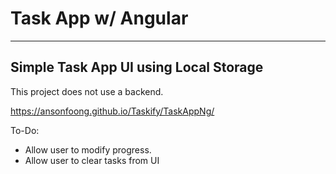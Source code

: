 # Task App w/ Angular
--------
## Simple Task App UI using Local Storage

This project does not use a backend.

https://ansonfoong.github.io/Taskify/TaskAppNg/

To-Do:

- Allow user to modify progress.
- Allow user to clear tasks from UI
